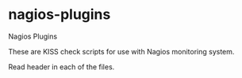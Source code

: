 nagios-plugins
==============

Nagios Plugins

These are KISS check scripts for use with Nagios monitoring system.

Read header in each of the files.

